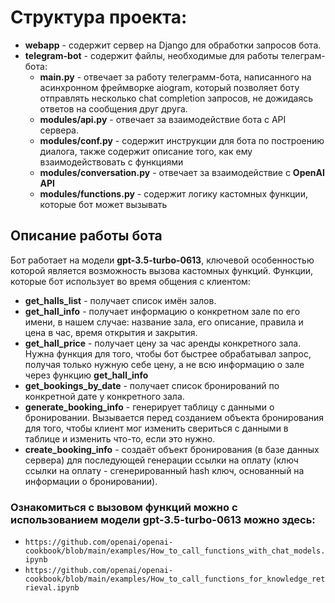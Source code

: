 # Структура проекта:
- **webapp** - содержит сервер на Django для обработки запросов бота.
- **telegram-bot** - содержит файлы, необходимые для работы телеграм-бота:
  - **main.py** - отвечает за работу телеграмм-бота, написанного на асинхронном фреймворке aiogram, который позволяет боту отправлять несколько chat completion запросов, не дожидаясь ответов на сообщения друг друга.
  - **modules/api.py** - отвечает за взаимодействие бота с API сервера.
  - **modules/conf.py** - содержит инструкции для бота по построению диалога, также содержит описание того, как ему взаимодействовать с функциями
  - **modules/conversation.py** - отвечает за взаимодействие с **OpenAI API**
  - **modules/functions.py** - содержит логику кастомных функции, которые бот может вызывать
## Описание работы бота
Бот работает на модели **gpt-3.5-turbo-0613**, ключевой особенностью которой является возможность вызова кастомных функций.
Функции, которые бот использует во время общения с клиентом:
- **get_halls_list** - получает список имён залов.
- **get_hall_info** - получает информацию о конкретном зале по его имени, в нашем случае: название зала, его описание, правила и цена в час, время открытия и закрытия.
- **get_hall_price** - получает цену за час аренды конкретного зала. Нужна функция для того, чтобы бот быстрее обрабатывал запрос, получая только нужную себе цену, а не всю информацию о зале через функцию **get_hall_info**
- **get_bookings_by_date** - получает список бронирований по конкретной дате у конкретного зала.
- **generate_booking_info** - генерирует таблицу с данными о бронировании. Вызывается перед созданием объекта бронирования для того, чтобы клиент мог изменить свериться с данными в таблице и изменить что-то, если это нужно.
- **create_booking_info** - создаёт объект бронирования (в базе данных сервера) для последующей генерации ссылки на оплату (ключ ссылки на оплату - сгенерированный hash ключ, основанный на информации о бронировании).

### Ознакомиться с вызовом функций можно с использованием модели **gpt-3.5-turbo-0613** можно здесь:
-  ```https://github.com/openai/openai-cookbook/blob/main/examples/How_to_call_functions_with_chat_models.ipynb```
- ```https://github.com/openai/openai-cookbook/blob/main/examples/How_to_call_functions_for_knowledge_retrieval.ipynb```

